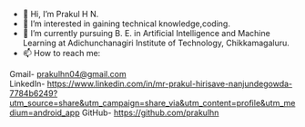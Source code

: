 - 👋 Hi, I’m Prakul H N.
- 👀 I’m interested in gaining technical knowledge,coding.
- 🌱 I’m currently pursuing B. E. in Artificial Intelligence and Machine Learning at Adichunchanagiri Institute of Technology, Chikkamagaluru.
- 📫 How to reach me:

Gmail- prakulhn04@gmail.com  
LinkedIn- https://www.linkedin.com/in/mr-prakul-hirisave-nanjundegowda-7784b6249?utm_source=share&utm_campaign=share_via&utm_content=profile&utm_medium=android_app 
GitHub- https://github.com/prakulhn   

<!---
prakulhn/prakulhn is a ✨ special ✨ repository because its `README.md` (this file) appears on your GitHub profile.
You can click the Preview link to take a look at your changes.
--->
